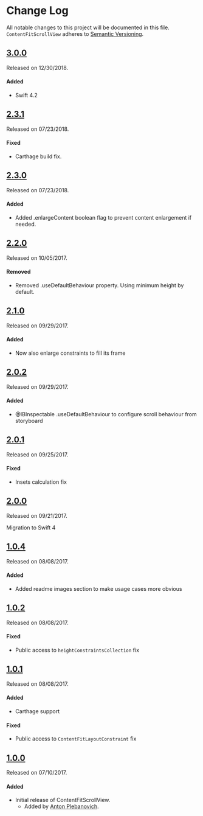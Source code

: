 # Change Log
All notable changes to this project will be documented in this file.
`ContentFitScrollView` adheres to [Semantic Versioning](http://semver.org/).


## [3.0.0](https://github.com/APUtils/ContentFitScrollView/releases/tag/3.0.0)
Released on 12/30/2018.

#### Added
- Swift 4.2


## [2.3.1](https://github.com/APUtils/ContentFitScrollView/releases/tag/2.3.1)
Released on 07/23/2018.

#### Fixed
- Carthage build fix.


## [2.3.0](https://github.com/APUtils/ContentFitScrollView/releases/tag/2.3.0)
Released on 07/23/2018.

#### Added
- Added .enlargeContent boolean flag to prevent content enlargement if needed.


## [2.2.0](https://github.com/APUtils/ContentFitScrollView/releases/tag/2.2.0)
Released on 10/05/2017.

#### Removed
- Removed .useDefaultBehaviour property. Using minimum height by default.


## [2.1.0](https://github.com/APUtils/ContentFitScrollView/releases/tag/2.1.0)
Released on 09/29/2017.

#### Added
- Now also enlarge constraints to fill its frame


## [2.0.2](https://github.com/APUtils/ContentFitScrollView/releases/tag/2.0.2)
Released on 09/29/2017.

#### Added
- @IBInspectable .useDefaultBehaviour to configure scroll behaviour from storyboard


## [2.0.1](https://github.com/APUtils/ContentFitScrollView/releases/tag/2.0.1)
Released on 09/25/2017.

#### Fixed
- Insets calculation fix


## [2.0.0](https://github.com/APUtils/ContentFitScrollView/releases/tag/2.0.0)
Released on 09/21/2017.

Migration to Swift 4


## [1.0.4](https://github.com/APUtils/ContentFitScrollView/releases/tag/1.0.4)
Released on 08/08/2017.

#### Added
- Added readme images section to make usage cases more obvious


## [1.0.2](https://github.com/APUtils/ContentFitScrollView/releases/tag/1.0.2)
Released on 08/08/2017.

#### Fixed
- Public access to `heightConstraintsCollection` fix


## [1.0.1](https://github.com/APUtils/ContentFitScrollView/releases/tag/1.0.1)
Released on 08/08/2017.

#### Added
- Carthage support

#### Fixed
- Public access to `ContentFitLayoutConstraint` fix


## [1.0.0](https://github.com/APUtils/ContentFitScrollView/releases/tag/1.0.0)
Released on 07/10/2017.

#### Added
- Initial release of ContentFitScrollView.
  - Added by [Anton Plebanovich](https://github.com/anton-plebanovich).

